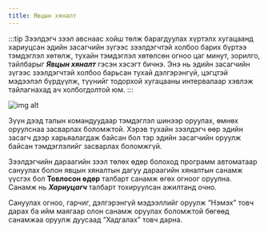 ```yaml
---
title: Явцын хяналт
---	
```

:::tip 
Зээлдэгч зээл авснаас хойш төлж барагдуулах хүртэлх хугацаанд хариуцсан эдийн засагчийн зүгээс зээлдэгчтэй холбоо барих бүртээ тэмдэглэл хөтөлж, тухайн тэмдэглэл хөтөлсөн огноо цаг минут, зорилго, тайлбарыг _**Явцын хяналт**_ гэсэн хэсэгт бичнэ. Энэ нь эдийн засагчийн зүгээс зээлдэгчтэй холбоо барьсан тухай дэлгэрэнгүй, цэгцтэй мэдээлэл бүрдүүлж, түүнийг тодорхой хугацааны интервалаар хэвлэж тайлагнахад ач холбогдолтой юм.
:::
 
![img alt](/img/hynalt.png)

Зүүн дээд талын командуудаар тэмдэглэл шинээр оруулах, өмнөх оруулснаа засварлах боломжтой. Хэрэв тухайн зээлдэгч өөр эдийн засагч дээр харьяалагдаж байсан бол тэр эдийн засагчийн оруулж байсан тэмдэглэлийг засварлах боломжгүй. 

Зээлдэгчийн дараагийн зээл төлөх өдөр болоход программ автоматаар сануулах болон явцын хяналтын дагуу дараагийн хяналтын санамж үүсгэх бол **Товлосон өдөр** талбарт санамж өгөх огноог оруулна. Санамж нь _**Хариуцагч**_ талбарт тохируулсан ажилтанд очно.  
 

Сануулах огноо, гарчиг, дэлгэрэнгүй мэдээллийг оруулж “Нэмэх” товч дарах ба ийм маягаар олон санамж оруулах боломжтой бөгөөд санамжаа оруулж дуусаад “Хадгалах” товч дарна.
